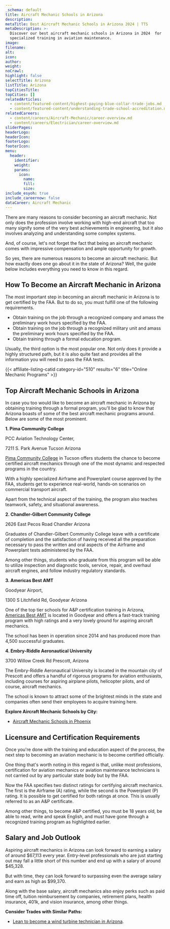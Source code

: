 ```yaml
---
_schema: default
title: Aircraft Mechanic Schools in Arizona
description:
metaTitle: Best Aircraft Mechanic Schools in Arizona 2024 | TTS
metaDescription: >-
  Discover our best aircraft mechanic schools in Arizona in 2024  for
  specialized training in aviation maintenance.
image:
filename:
alt:
icon:
author:
weight:
noCrawl:
highlight: false
selectTitle: Arizona
listTitle: Arizona
topCitiesTitle:
topCities: []
relatedArticles:
  - content/featured-content/highest-paying-blue-collar-trade-jobs.md
  - content/featured-content/understanding-trade-school-accreditation.md
relatedCareers:
  - content/careers/Aircraft-Mechanic/career-overview.md
  - content/careers/Electrician/career-overview.md
sliderPages:
headerLogo:
headerIcon:
footerLogo:
footerIcon:
menu:
  header:
    identifier:
    weight:
    params:
      icon:
        name:
        fill:
        size:
include_esyoh: true
include_careernow: false
dataCareer: Aircraft Mechanic
---
```

There are many reasons to consider becoming an aircraft mechanic. Not only does the profession involve working with high-end aircraft that too many signify some of the very best achievements in engineering, but it also involves analyzing and understanding some complex systems.

And, of course, let's not forget the fact that being an aircraft mechanic comes with impressive compensation and ample opportunity for growth.

So yes, there are numerous reasons to become an aircraft mechanic. But how exactly does one go about it in the state of Arizona? Well, the guide below includes everything you need to know in this regard.

## **How To Become an Aircraft Mechanic in Arizona**

The most important step in becoming an aircraft mechanic in Arizona is to get certified by the FAA. But to do so, you must fulfill one of the following requirements.

* Obtain training on the job through a recognized company and amass the preliminary work hours specified by the FAA.
* Obtain training on the job through a recognized military unit and amass the preliminary work hours specified by the FAA.
* Obtain training through a formal education program.

Usually, the third option is the most popular one. Not only does it provide a highly structured path, but it is also quite fast and provides all the information you will need to pass the FAA tests.

{{< affiliate-listing-catid category-id="510" results="6" title="Online Mechanic Programs" >}}

## **Top Aircraft Mechanic Schools in Arizona**

In case you too would like to become an aircraft mechanic in Arizona by obtaining training through a formal program, you'll be glad to know that Arizona boasts of some of the best aircraft mechanic programs around. Below are some of the most prominent.

**1\. Pima Community College**

PCC Aviation Technology Center,

7211 S. Park Avenue Tucson Arizona

[Pima Community College](https://pima.edu/academics-programs/degrees-certificates/industry-manuf-construction/aviation/index.html) in Tucson offers students the chance to become certified aircraft mechanics through one of the most dynamic and respected programs in the country.

With a highly specialized Airframe and Powerplant course approved by the FAA, students get to experience real-world, hands-on scenarios on commercial transport aircraft.

Apart from the technical aspect of the training, the program also teaches teamwork, safety, and situational awareness.

**2\. Chandler-Gilbert Community College**

2626 East Pecos Road Chandler Arizona

Graduates of Chandler-Gilbert Community College leave with a certificate of completion and the satisfaction of having received all the preparation necessary to pass the written and oral aspects of the Airframe and Powerplant tests administered by the FAA.

Among other things, students who graduate from this program will be able to utilize inspection and diagnostic tools, service, repair, and overhaul aircraft engines, and follow industry regulatory standards.

**3\. Americas Best AMT**

Goodyear Airport,

1300 S Litchfield Rd, Goodyear Arizona

One of the top tier schools for A&P certification training in Arizona, [Americas Best AMT](https://www.americasbestamtcourses.com/) is located in Goodyear and offers a fast-track training program with high ratings and a very lovely ground for aspiring aircraft mechanics.

The school has been in operation since 2014 and has produced more than 4,500 successful graduates.

**4\. Embry-Riddle Aeronautical University**

3700 Willow Creek Rd Prescott, Arizona

The Embry-Riddle Aeronautical University is located in the mountain city of Prescott and offers a handful of rigorous programs for aviation enthusiasts, including courses for aspiring airplane pilots, helicopter pilots, and of course, aircraft mechanics.

The school is known to attract some of the brightest minds in the state and companies often send their employees to acquire training here.

**Explore Aircraft Mechanic Schools by City:**

* [Aircraft Mechanic Schools in Phoenix](https://toptradeschools.com/near-you/aircraft-mechanic/arizona/phoenix/)

## **Licensure and Certification Requirements**

Once you're done with the training and education aspect of the process, the next step to becoming an aviation mechanic is to become certified officially.

One thing that's worth noting in this regard is that, unlike most professions, certification for aviation mechanics or aviation maintenance technicians is not carried out by any particular state body but by the FAA.

Now the FAA specifies two distinct ratings for certifying aircraft mechanics. The first is the Airframe (A) rating, while the second is the Powerplant (P) rating. It is possible to get certified for both ratings at once. This is usually referred to as an A&P certificate.

Among other things, to become A&P certified, you must be 18 years old, be able to read, write and speak English, and must have gone through a recognized training program as highlighted earlier.

## **Salary and Job Outlook**

Aspiring aircraft mechanics in Arizona can look forward to earning a salary of around $67,113 every year. Entry-level professionals who are just starting out may fall a little short of this number and end up with a salary of around $45,328.

But with time, they can look forward to surpassing even the average salary and earn as high as $99,370.

Along with the base salary, aircraft mechanics also enjoy perks such as paid time off, tuition reimbursement by companies, retirement plans, health insurance, 401k, and vision insurance, among other things.

**Consider Trades with Similar Paths:**

* [Lean to become a wind turbine technician in Arizona](https://toptradeschools.com/near-you/wind-turbine-technician/arizona/).